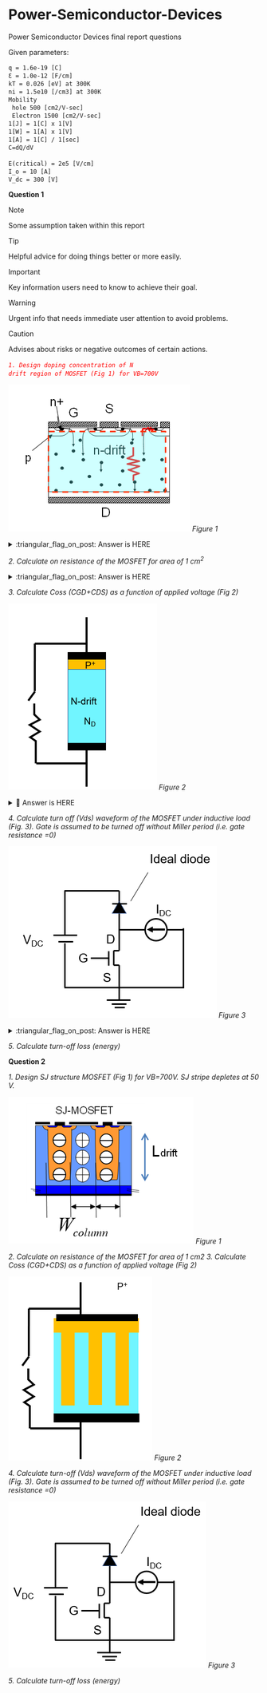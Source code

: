 # Power-Semiconductor-Devices
Power Semiconductor Devices final report questions

Given parameters:

    q = 1.6e-19 [C]
    Ɛ = 1.0e-12 [F/cm]
    kT = 0.026 [eV] at 300K
    ni = 1.5e10 [/cm3] at 300K
    Mobility
     hole 500 [cm2/V-sec]
     Electron 1500 [cm2/V-sec]
    1[J] = 1[C] x 1[V]
    1[W] = 1[A] x 1[V]
    1[A] = 1[C] / 1[sec]
    C=dQ/dV
    
    E(critical) = 2e5 [V/cm]
    I_o = 10 [A]
    V_dc = 300 [V]

**Question 1**


> [!NOTE]
> Some assumption taken within this report

> [!TIP]
> Helpful advice for doing things better or more easily.

> [!IMPORTANT]
> Key information users need to know to achieve their goal.

> [!WARNING]
> Urgent info that needs immediate user attention to avoid problems.

> [!CAUTION]
> Advises about risks or negative outcomes of certain actions.

<code style="color : red">_1.  Design doping concentration of N drift region of MOSFET (Fig 1) for VB=700V_</code>

![](/figures/figure1-1.png)
*Figure 1*


<details>
<summary>:triangular_flag_on_post: Answer is HERE</summary>

### Equation
$N_D = \frac{E_{\text{crit}}^2 \cdot \varepsilon}{2 \cdot q \cdot V_B}$

### Answer
$N_D = 1.78 \times 10^{14} \ \text{[cm}^{-3}\text{]}$
</details>


_2.  Calculate on resistance of the MOSFET for area of 1 cm<sup>2</sup>_

<details>
<summary>:triangular_flag_on_post: Answer is HERE</summary>

### Equations
$R_{\text{drift}} = \frac{4 V_B^2}{\mu_n \varepsilon_{\text{Si}} E_{\text{crit}}^3} \ [\Omega]$

or

$L_{\text{drift}} = \frac{2 V_B}{E_{\text{crit}}} \ [\mathrm{cm}]$

$R_{\text{on, drift}} = \frac{L_{\text{drift}}}{q \mu_n N_D A} \ [\Omega]$

### Answer

$R_{\text{drift}} = 163.333 \ \mathrm{m}\Omega \cdot \mathrm{cm}^2$

$R_{\text{on, drift}} = 163.333 \ \mathrm{m}\Omega \cdot \mathrm{cm}^2$

result is SAME.

</details>




_3.  Calculate Coss (CGD+CDS) as a function of applied voltage (Fig 2)_

![](/figures/figure1-2.png)
*Figure 2*

<details>
<summary>🚩 Answer is HERE</summary>

### NA = ND:

Assuming symmetric doping concentration for the P and N sides of the diode/junction, so acceptor doping $N_A$ equals donor doping $N_D$.

### Built-in voltage $V_{bi}$:

$V_{bi} = \frac{k T}{q} \ln \left(\frac{N_D N_A}{n_i^2}\right)$

- $k$: Boltzmann constant  
- $T$: Temperature (Kelvin)  
- $q$: Electron charge  
- $n_i$: Intrinsic carrier concentration  

This voltage represents the built-in potential across the depletion region.

### Depletion width $W$:

$W = \sqrt{\frac{2 \varepsilon_{Si} (V_{bi} + V_{DS})}{q N_D}}$

- $\varepsilon_{Si}$: Permittivity of silicon  
- $V_{DS}$: Applied drain-to-source voltage  
- $N_D$: Doping concentration  

This formula calculates how the depletion region width changes with applied voltage.

### Depletion capacitance $C_{DS}$:

$C_{DS} = \frac{\varepsilon_{Si} A}{W}$

- $A$: Area of the junction  

Represents the capacitance due to the depletion region, inversely proportional to the depletion width.

### Output capacitance $C_{oss}$:

$C_{oss} = C_{GD} + C_{DS}$

Here $C_{GD}$ is gate-drain capacitance we assume without the miller period, which in your simplified model equals $C_{DS}$, so

$C_{oss} = C_{DS}$

![Figure Coss VS Vds](/figures/planar-Coss.jpg)
*Figure: Waveform of Coss VS Vds*


###Coss values at specific Vds:

|Vds|Coss|
|:---|:---|
|At Vds = 100 V|Coss = 0.3769 nF|
|At Vds = 200 V|Coss = 0.2669 nF|
|At Vds = 300 V|Coss = 0.2180 nF|

</details>



_4.  Calculate turn off (Vds) waveform of the MOSFET under inductive load (Fig. 3). Gate is assumed to be turned off without Miller period (i.e. gate resistance =0)_

![figure 3](/figures/figure1-3.png)
*Figure 3*


<details>
<summary>:triangular_flag_on_post: Answer is HERE</summary>

### Equations

**Current through capacitor:**  
$I = C \cdot \frac{dV}{dt} \quad \Rightarrow \quad \frac{dV}{dt} = \frac{I}{C}$

**Voltage increment for time step $dt$:**  
$\Delta V = \frac{I_0}{C(V)} \cdot dt$

**Output capacitance $C_{oss}$ as a function of voltage:**  
$C_{oss}(V) = \frac{\varepsilon_{Si} \cdot A}{W(V)}$

**Depletion width $W(V)$:**  
$W(V) = \sqrt{\frac{2 \varepsilon_{Si} (V_{bi} + V)}{q N_D}}$

**Update voltage at each timestep:**  
$V_{DS}(t + dt) = V_{DS}(t) + \Delta V$


![Figure Coss VS Vds](/figures/planar-toff-Vds.jpg)
*Figure: Turn-off waveform of Vds*
</details>


_5.  Calculate turn-off loss (energy)_




**Question 2**

_1.  Design SJ structure MOSFET (Fig 1) for VB=700V. SJ stripe depletes at 50 V._

![](/figures/figure2-1.png)
*Figure 1*

_2.  Calculate on resistance of the MOSFET for area of 1 cm2_
_3.  Calculate Coss (CGD+CDS) as a function of applied voltage (Fig 2)_

![](/figures/figure2-2.png)
*Figure 2*

_4.  Calculate turn-off (Vds) waveform of the MOSFET under inductive load (Fig. 3). Gate is assumed to be turned off without Miller period (i.e. gate resistance =0)_

![](/figures/figure2-3.png)
*Figure 3*

_5.  Calculate turn-off loss (energy)_

